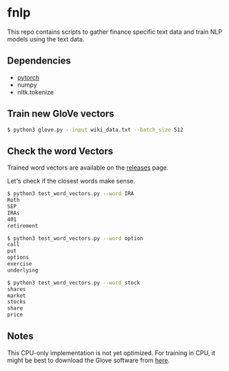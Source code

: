# fnlp

This repo contains scripts to gather finance specific text data and train NLP models using the text data.

## Dependencies

* [pytorch](http://pytorch.org/)
* numpy
* nltk.tokenize

## Train new GloVe vectors

```bash
$ python3 glove.py --input wiki_data.txt --batch_size 512
```

## Check the word Vectors

Trained word vectors are available on the [releases](https://github.com/hardikp/fnlp/releases) page.

Let's check if the closest words make sense.

```bash
$ python3 test_word_vectors.py --word IRA
Roth
SEP
IRAs
401
retirement

$ python3 test_word_vectors.py --word option
call
put
options
exercise
underlying

$ python3 test_word_vectors.py --word stock
shares
market
stocks
share
price
```

## Notes
This CPU-only implementation is not yet optimized. For training in CPU, it might be best to download the Glove software from [here](https://nlp.stanford.edu/projects/glove/).
